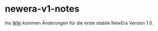 # newera-v1-notes

Ins [Wiki](https://github.com/NewEra-RPG/newera-v1-notes/wiki) kommen Änderungen für die erste stabile NewEra Version 1.0.
